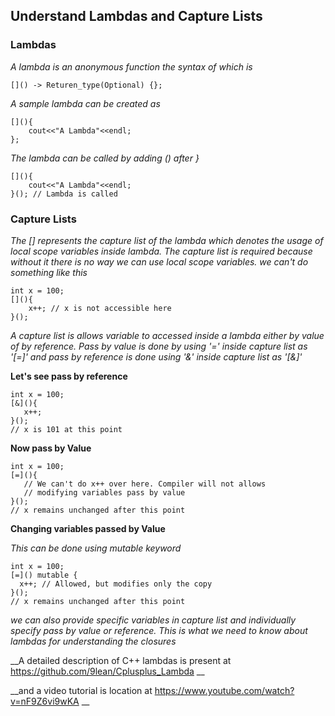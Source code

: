 ## Understand Lambdas and Capture Lists

### Lambdas
*A  lambda is an anonymous function the syntax of which is*
```
[]() -> Returen_type(Optional) {};

```
*A sample lambda can be created as*
```
[](){
    cout<<"A Lambda"<<endl;
};
```
*The lambda can be called by adding () after }*
```
[](){
    cout<<"A Lambda"<<endl;
}(); // Lambda is called
```
### Capture Lists
*The [] represents the capture list of the lambda which denotes the usage of local scope variables inside lambda. The capture list is required because without it there is no way we can use local scope variables. we can't do something like this*
```
int x = 100;
[](){
    x++; // x is not accessible here
}();
```
*A capture list is allows variable to accessed inside a lambda either by value of by reference. Pass by value is done by using '=' inside capture list as '[=]' and pass by reference is done using '&' inside capture list as '[&]'*

__Let's see pass by reference__

```
int x = 100;
[&](){
   x++;
}();
// x is 101 at this point
```   
__Now pass by Value__
```
int x = 100;
[=](){
   // We can't do x++ over here. Compiler will not allows
   // modifying variables pass by value
}();
// x remains unchanged after this point
```   
__Changing variables passed by Value__

*This can be done using mutable keyword*

```
int x = 100;
[=]() mutable {
  x++; // Allowed, but modifies only the copy
}();
// x remains unchanged after this point
```
*we can also provide specific variables in capture list and individually specify pass by value or reference. This is what we need to know about lambdas for understanding the closures*

__A detailed description of C++ lambdas is present at https://github.com/9lean/Cplusplus_Lambda __

__and a video tutorial is location at https://www.youtube.com/watch?v=nF9Z6vi9wKA __ 
